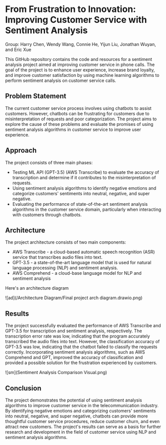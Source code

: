 # From Frustration to Innovation: Improving Customer Service with Sentiment Analysis

Group: Harry Chen, Wendy Wang, Connie He, Yijun Liu, Jonathan Wuyan, and Eric Xue

This GitHub repository contains the code and resources for a sentiment analysis project aimed at improving customer service in phone calls. The goal of the project is to enhance user experience, increase brand loyalty, and improve customer satisfaction by using machine learning algorithms to perform sentiment analysis on customer service calls.

## Problem Statement
The current customer service process involves using chatbots to assist customers. However, chatbots can be frustrating for customers due to misinterpretation of requests and poor categorization. The project aims to explore the cause of these problems and evaluate the promises of using sentiment analysis algorithms in customer service to improve user experience.

## Approach
The project consists of three main phases:

- Testing ML API (GPT-3.5) (AWS Transcribe) to evaluate the accuracy of transcription and determine if it contributes to the misinterpretation of requests.
- Using sentiment analysis algorithms to identify negative emotions and categorize customers' sentiments into neutral, negative, and super negative.
- Evaluating the performance of state-of-the-art sentiment analysis algorithms in the customer service domain, particularly when interacting with customers through chatbots.

## Architecture
The project architecture consists of two main components:

- AWS Transcribe - a cloud-based automatic speech recognition (ASR) service that transcribes audio files into text.
- GPT-3.5 - a state-of-the-art language model that is used for natural language processing (NLP) and sentiment analysis.
- AWS Comprehend - a cloud-base language model for NLP and sentiment analysis 

Here's an architecture diagram 

![ad](/Architecture Diagram/Final project arch diagram.drawio.png)

## Results
The project successfully evaluated the performance of AWS Transcribe and GPT-3.5 for transcription and sentiment analysis, respectively. The transcription error rate was low, indicating that the program accurately transcribed the audio files into text. However, the classification accuracy of GPT-3.5 was low, indicating that the chatbot failed to classify the requests correctly. Incorporating sentiment analysis algorithms, such as AWS Comprehend and GPT, improved the accuracy of classification and provided a possible solution for the frustration experienced by customers.

![sm](Sentiment Analysis Comparison Visual.png)

## Conclusion
The project demonstrates the potential of using sentiment analysis algorithms to improve customer service in the telecommunication industry. By identifying negative emotions and categorizing customers' sentiments into neutral, negative, and super negative, chatbots can provide more thoughtful customer service procedures, reduce customer churn, and even attract new customers. The project's results can serve as a basis for further research and development in the field of customer service using NLP and sentiment analysis algorithms.


